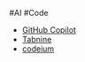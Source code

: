 #AI #Code
- [GitHub Copilot](https://github.com/features/copilot)
- [Tabnine](https://www.tabnine.com/)
- [codeium](https://www.codeium.com/)
